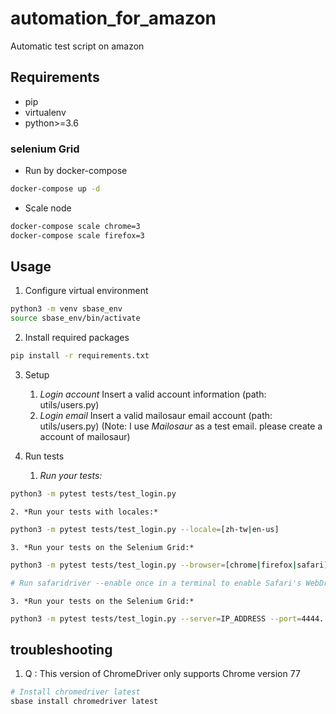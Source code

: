 # automation_for_amazon

Automatic test script on amazon

## Requirements

* pip
* virtualenv
* python>=3.6


### selenium Grid
	
- Run by docker-compose
```sh
docker-compose up -d
```
- Scale node
```sh
docker-compose scale chrome=3
docker-compose scale firefox=3
``` 

## Usage

1. Configure virtual environment
```sh
python3 -m venv sbase_env
source sbase_env/bin/activate
```

2. 	Install required packages
```sh
pip install -r requirements.txt
```

3. Setup 
	1. *Login account*
		Insert a valid account information (path: utils/users.py)
	2. *Login email*
		Insert a valid mailosaur email account (path: utils/users.py) (Note: I use *Mailosaur* as a test email. please create a account of mailosaur)
		

4. Run tests
	1. *Run your tests:*
```sh
python3 -m pytest tests/test_login.py
```
	2. *Run your tests with locales:*
```sh 
python3 -m pytest tests/test_login.py --locale=[zh-tw|en-us]
```
	3. *Run your tests on the Selenium Grid:*
```sh
python3 -m pytest tests/test_login.py --browser=[chrome|firefox|safari]

# Run safaridriver --enable once in a terminal to enable Safari's WebDriver. (If you’re upgrading from a previous macOS release, you may need to prefix the command with sudo.)

```
	3. *Run your tests on the Selenium Grid:*
```sh
python3 -m pytest tests/test_login.py --server=IP_ADDRESS --port=4444. 
```


## troubleshooting
1. Q : This version of ChromeDriver only supports Chrome version 77
```sh
# Install chromedriver latest
sbase install chromedriver latest 
```